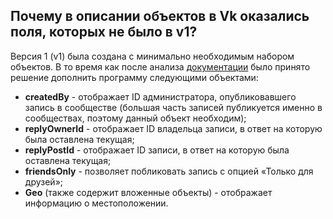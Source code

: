 ## Почему в описании объектов в Vk оказались поля, которых не было в v1?

Версия 1 (v1) была создана с минимально необходимым набором объектов. 
В то время как после анализа [документации](https://vk.com/dev/objects/post) было принято решение дополнить программу следующими объектами:
* **createdBy** - отображает ID администратора, опубликовавшего запись в сообществе (большая часть записей публикуется именно в сообществах, поэтому данный объект необходим);
* **replyOwnerId** - отображает ID владельца записи, в ответ на которую была оставлена текущая;
* **replyPostId** - отображает ID записи, в ответ на которую была оставлена текущая;
* **friendsOnly** - позволяет побликовать запись с опцией «Только для друзей»;
* **Geo** (также содержит вложенные объекты) - отображает информацию о местоположении.
